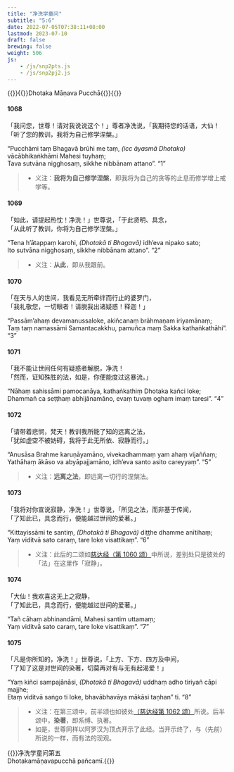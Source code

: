 ```yaml
---
title: "净洗学童问"
subtitle: "5:6"
date: 2022-07-05T07:38:11+08:00
lastmod: 2023-07-10
draft: false
brewing: false
weight: 506
js:
    - /js/snp2pts.js
    - /js/snp2pj2.js
---
```



{{<subtitle>}}{{<suttalink src="snp5.6">}}Dhotaka Māṇava Pucchā{{</suttalink>}}{{</subtitle>}}

#### 1068

「我问您，世尊！请对我说说这个！」尊者净洗说，「我期待您的话语，大仙！  
「听了您的教训，我将为自己修学涅槃。」

“Pucchāmi taṃ Bhagavā brūhi me taṃ, <i>(icc āyasmā Dhotako)</i> vācābhikaṅkhāmi Mahesi tuyhaṃ;  
Tava sutvāna nigghosaṃ, sikkhe nibbānam attano”. <q>1</q>

> - 义注：**我将为自己修学涅槃**，即我将为自己的贪等的止息而修学增上戒学等。

#### 1069

「如此，请提起热忱！净洗！」世尊说，「于此贤明、具念，  
「从此听了教训，你将为自己修学涅槃。」

“Tena h’ātappaṃ karohi, <i>(Dhotakā ti Bhagavā)</i> idh’eva nipako sato;  
Ito sutvāna nigghosaṃ, sikkhe nibbānam attano”. <q>2</q>

> - 义注：**从此**，即从我跟前。

#### 1070

「在天与人的世间，我看见无所牵绊而行止的婆罗门，  
「我礼敬您，一切眼者！请脱我出诸疑惑！释迦！」

“Passām’ahaṃ devamanussaloke, akiñcanaṃ brāhmaṇam iriyamānaṃ;  
Taṃ taṃ namassāmi Samantacakkhu, pamuñca maṃ Sakka kathaṅkathāhi”. <q>3</q>

#### 1071

「我不能让世间任何有疑惑者解脱，净洗！  
「然而，证知殊胜的法，如是，你便能度过这暴流。」

“Nāhaṃ sahissāmi pamocanāya, kathaṅkathiṃ Dhotaka kañci loke;  
Dhammañ ca seṭṭhaṃ abhijānamāno, evaṃ tuvaṃ ogham imaṃ taresi”. <q>4</q>

#### 1072

「请带着悲悯，梵天！教训我所能了知的远离之法，  
「犹如虚空不被妨碍，我将于此无所依、寂静而行。」

“Anusāsa Brahme karuṇāyamāno, vivekadhammaṃ yam ahaṃ vijaññaṃ;  
Yathāhaṃ ākāso va abyāpajjamāno, idh’eva santo asito careyyaṃ”. <q>5</q>

> - 义注：**远离之法**，即远离一切行的涅槃法。

#### 1073

「我将对你宣说寂静，净洗！」世尊说，「所见之法，而非基于传闻，  
「了知此已，具念而行，便能越过世间的爱著。」

“Kittayissāmi te santiṃ, <i>(Dhotakā ti Bhagavā)</i> diṭṭhe dhamme anītihaṃ;  
Yaṃ viditvā sato caraṃ, tare loke visattikaṃ”. <q>6</q>

> - 义注：此后的二颂如[慈达经（第 1060 颂）](../505/#1060)中所说，差别处只是彼处的「法」在这里作「寂静」。

#### 1074

「大仙！我欢喜这无上之寂静，  
「了知此已，具念而行，便能越过世间的爱著。」

“Tañ cāhaṃ abhinandāmi, Mahesi santim uttamaṃ;  
Yaṃ viditvā sato caraṃ, tare loke visattikaṃ”. <q>7</q>

#### 1075

「凡是你所知的，净洗！」世尊说，「上方、下方、四方及中间，  
「了知了这是对世间的染著，切莫再对有与无有起渴爱！」

“Yaṃ kiñci sampajānāsi, <i>(Dhotakā ti Bhagavā)</i> uddhaṃ adho tiriyañ cāpi majjhe;  
Etaṃ viditvā saṅgo ti loke, bhavābhavāya mākāsi taṇhan” ti. <q>8</q>

> - 义注：在第三颂中，前半颂也如彼处[（慈达经第 1062 颂）](../505/#1062)所说。后半颂中，**染著**，即系缚、执著。
> - 如是，世尊同样以阿罗汉为顶点开示了此经。当开示终了，与（先前）所说的一样，而有法的现观。


{{<eof>}}净洗学童问第五<br><span class="pi">Dhotakamāṇavapucchā pañcamī.</span>{{</eof>}}